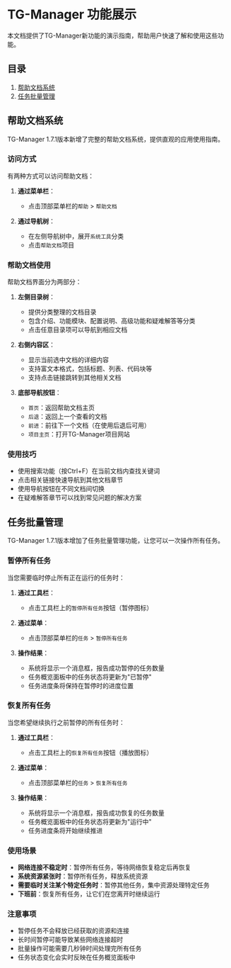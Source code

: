 # TG-Manager 功能展示

本文档提供了TG-Manager新功能的演示指南，帮助用户快速了解和使用这些功能。

## 目录

1. [帮助文档系统](#帮助文档系统)
2. [任务批量管理](#任务批量管理)

## 帮助文档系统

TG-Manager 1.7.1版本新增了完整的帮助文档系统，提供直观的应用使用指南。

### 访问方式

有两种方式可以访问帮助文档：

1. **通过菜单栏**：
   - 点击顶部菜单栏的`帮助` > `帮助文档`

2. **通过导航树**：
   - 在左侧导航树中，展开`系统工具`分类
   - 点击`帮助文档`项目

### 帮助文档使用

帮助文档界面分为两部分：

1. **左侧目录树**：
   - 提供分类整理的文档目录
   - 包含介绍、功能模块、配置说明、高级功能和疑难解答等分类
   - 点击任意目录项可以导航到相应文档

2. **右侧内容区**：
   - 显示当前选中文档的详细内容
   - 支持富文本格式，包括标题、列表、代码块等
   - 支持点击链接跳转到其他相关文档

3. **底部导航按钮**：
   - `首页`：返回帮助文档主页
   - `后退`：返回上一个查看的文档
   - `前进`：前往下一个文档（在使用后退后可用）
   - `项目主页`：打开TG-Manager项目网站

### 使用技巧

- 使用搜索功能（按Ctrl+F）在当前文档内查找关键词
- 点击相关链接快速导航到其他文档章节
- 使用导航按钮在不同文档间切换
- 在疑难解答章节可以找到常见问题的解决方案

## 任务批量管理

TG-Manager 1.7.1版本增加了任务批量管理功能，让您可以一次操作所有任务。

### 暂停所有任务

当您需要临时停止所有正在运行的任务时：

1. **通过工具栏**：
   - 点击工具栏上的`暂停所有任务`按钮（暂停图标）

2. **通过菜单**：
   - 点击顶部菜单栏的`任务` > `暂停所有任务`

3. **操作结果**：
   - 系统将显示一个消息框，报告成功暂停的任务数量
   - 任务概览面板中的任务状态将更新为"已暂停"
   - 任务进度条将保持在暂停时的进度位置

### 恢复所有任务

当您希望继续执行之前暂停的所有任务时：

1. **通过工具栏**：
   - 点击工具栏上的`恢复所有任务`按钮（播放图标）

2. **通过菜单**：
   - 点击顶部菜单栏的`任务` > `恢复所有任务`

3. **操作结果**：
   - 系统将显示一个消息框，报告成功恢复的任务数量
   - 任务概览面板中的任务状态将更新为"运行中"
   - 任务进度条将开始继续推进

### 使用场景

- **网络连接不稳定时**：暂停所有任务，等待网络恢复稳定后再恢复
- **系统资源紧张时**：暂停所有任务，释放系统资源
- **需要临时关注某个特定任务时**：暂停其他任务，集中资源处理特定任务
- **下班前**：恢复所有任务，让它们在您离开时继续运行

### 注意事项

- 暂停任务不会释放已经获取的资源和连接
- 长时间暂停可能导致某些网络连接超时
- 批量操作可能需要几秒钟时间处理完所有任务
- 任务状态变化会实时反映在任务概览面板中 